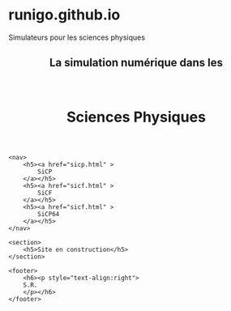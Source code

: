 # runigo.github.io
Simulateurs pour les sciences physiques


<!DOCTYPE html>
<html>
<head>
	<meta charset="utf-8" />
	<link rel="stylesheet" href="css/style.css">
	<title> SiCP </title>
</head>
<body>
	<header>
		<h2><p style="text-align:center">La simulation numérique dans les</p></h2></br>
		<h1><p style="text-align:center">Sciences Physiques</p></h1>
	</header>

	<nav>
		<h5><a href="sicp.html" >
			SiCP
		</a></h5>
		<h5><a href="sicf.html" >
			SiCF
		</a></h5>
		<h5><a href="sicf.html" >
			SiCP64
		</a></h5>
	</nav>

	<section>
		<h5>Site en construction</h5>
	</section>

	<footer>
		<h6><p style="text-align:right">
		S.R.
		</p></h6>
	</footer>
</body>
</html>
